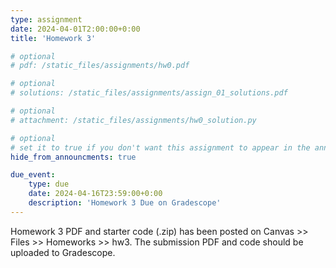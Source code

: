 ```yaml
---
type: assignment
date: 2024-04-01T2:00:00+0:00
title: 'Homework 3'

# optional 
# pdf: /static_files/assignments/hw0.pdf

# optional
# solutions: /static_files/assignments/assign_01_solutions.pdf

# optional
# attachment: /static_files/assignments/hw0_solution.py

# optional
# set it to true if you don't want this assignment to appear in the announcements section
hide_from_announcments: true

due_event: 
    type: due
    date: 2024-04-16T23:59:00+0:00
    description: 'Homework 3 Due on Gradescope'
---
```

<!-- Other additional contents using markdown -->

Homework 3 PDF and starter code (.zip) has been posted on Canvas >> Files >> Homeworks >> hw3.
The submission PDF and code should be uploaded to Gradescope.